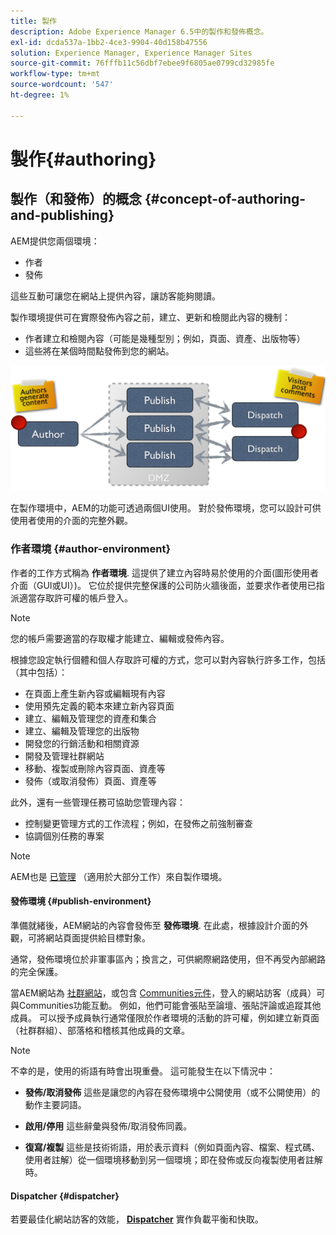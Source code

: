 ```yaml
---
title: 製作
description: Adobe Experience Manager 6.5中的製作和發佈概念。
exl-id: dcda537a-1bb2-4ce3-9904-40d158b47556
solution: Experience Manager, Experience Manager Sites
source-git-commit: 76fffb11c56dbf7ebee9f6805ae0799cd32985fe
workflow-type: tm+mt
source-wordcount: '547'
ht-degree: 1%

---
```


# 製作{#authoring}

## 製作（和發佈）的概念 {#concept-of-authoring-and-publishing}

AEM提供您兩個環境：

* 作者
* 發佈

這些互動可讓您在網站上提供內容，讓訪客能夠閱讀。

製作環境提供可在實際發佈內容之前，建立、更新和檢閱此內容的機制：

* 作者建立和檢閱內容（可能是幾種型別；例如，頁面、資產、出版物等）
* 這些將在某個時間點發佈到您的網站。

![環境概觀](assets/chlimage_1-132.png)

在製作環境中，AEM的功能可透過兩個UI使用。 對於發佈環境，您可以設計可供使用者使用的介面的完整外觀。

### 作者環境 {#author-environment}

作者的工作方式稱為 **作者環境**. 這提供了建立內容時易於使用的介面(圖形使用者介面（GUI或UI）)。 它位於提供完整保護的公司防火牆後面，並要求作者使用已指派適當存取許可權的帳戶登入。

>[!NOTE]
>
>您的帳戶需要適當的存取權才能建立、編輯或發佈內容。

根據您設定執行個體和個人存取許可權的方式，您可以對內容執行許多工作，包括（其中包括）：

* 在頁面上產生新內容或編輯現有內容
* 使用預先定義的範本來建立新內容頁面
* 建立、編輯及管理您的資產和集合
* 建立、編輯及管理您的出版物
* 開發您的行銷活動和相關資源
* 開發及管理社群網站
* 移動、複製或刪除內容頁面、資產等
* 發佈（或取消發佈）頁面、資產等

此外，還有一些管理任務可協助您管理內容：

* 控制變更管理方式的工作流程；例如，在發佈之前強制審查
* 協調個別任務的專案

>[!NOTE]
>
>AEM也是 [已管理](/help/sites-administering/home.md) （適用於大部分工作）來自製作環境。

#### 發佈環境 {#publish-environment}

準備就緒後，AEM網站的內容會發佈至 **發佈環境**. 在此處，根據設計介面的外觀，可將網站頁面提供給目標對象。

通常，發佈環境位於非軍事區內；換言之，可供網際網路使用，但不再受內部網路的完全保護。

當AEM網站為 [社群網站](/help/communities/overview.md)，或包含 [Communities元件](/help/communities/author-communities.md)，登入的網站訪客（成員）可與Communities功能互動。 例如，他們可能會張貼至論壇、張貼評論或追蹤其他成員。 可以授予成員執行通常僅限於作者環境的活動的許可權，例如建立新頁面（社群群組）、部落格和稽核其他成員的文章。

>[!NOTE]
>
>不幸的是，使用的術語有時會出現重疊。 這可能發生在以下情況中：
>
>* **發佈/取消發佈**
>  這些是讓您的內容在發佈環境中公開使用（或不公開使用）的動作主要詞語。
>
>* **啟用/停用**
>  這些辭彙與發佈/取消發佈同義。
>
>* **復寫/複製**
>  這些是技術術語，用於表示資料（例如頁面內容、檔案、程式碼、使用者註解）從一個環境移動到另一個環境；即在發佈或反向複製使用者註解時。
>

#### Dispatcher {#dispatcher}

若要最佳化網站訪客的效能， **[Dispatcher](https://experienceleague.adobe.com/docs/experience-manager-dispatcher/using/dispatcher.html)** 實作負載平衡和快取。
